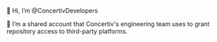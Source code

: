 👋 Hi, I’m @ConcertivDevelopers

👀 I’m a shared account that Concertiv's engineering team uses to grant repository access to third-party platforms.
